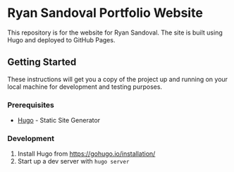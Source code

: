 # Ryan Sandoval Portfolio Website

This repository is for the website for Ryan Sandoval. The site is built using Hugo and deployed to GitHub Pages.

## Getting Started

These instructions will get you a copy of the project up and running on your local machine for development and testing purposes.

### Prerequisites

* [Hugo](https://gohugo.io/) - Static Site Generator

### Development

1. Install Hugo from https://gohugo.io/installation/
2. Start up a dev server with `hugo server`
   
